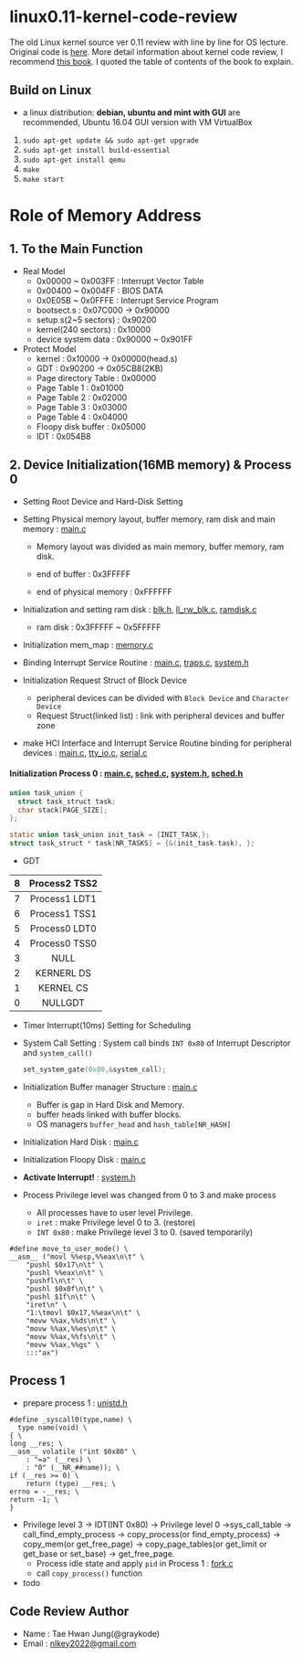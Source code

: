 linux0.11-kernel-code-review
==========

The old Linux kernel source ver 0.11 review with line by line for OS lecture. Original code is [here](https://github.com/yuanxinyu/Linux-0.11). More detail information about kernel code review, I recommend [this book](https://www.amazon.com/Art-Linux-Kernel-Design/dp/1466518030). I quoted the table of contents of the book to explain.



## Build on Linux

* a linux distribution: **debian, ubuntu and mint with GUI** are recommended, Ubuntu 16.04  GUI version with VM VirtualBox

1. `sudo apt-get update && sudo apt-get upgrade`
2. `sudo apt-get install build-essential`
3. `sudo apt-get install qemu`
4. `make`
5. `make start`



# Role of Memory Address

## 1. To the Main Function

- Real Model
  - 0x00000 ~ 0x003FF : Interrupt Vector Table
  - 0x00400 ~ 0x004FF : BIOS DATA
  - 0x0E05B ~ 0x0FFFE : Interrupt Service Program
  - bootsect.s : 0x07C000 → 0x90000
  - setup.s(2~5 sectors) : 0x90200
  - kernel(240 sectors) : 0x10000
  - device system data : 0x90000 ~ 0x901FF
- Protect Model
  - kernel : 0x10000 → 0x00000(head.s)
  - GDT : 0x90200 →  0x05CB8(2KB)
  - Page directory Table : 0x00000
  - Page Table 1 : 0x01000
  - Page Table 2 : 0x02000
  - Page Table 3 : 0x03000
  - Page Table 4 : 0x04000
  - Floopy disk buffer : 0x05000
  - IDT : 0x054B8



## 2. Device Initialization(16MB memory) & Process 0

- Setting Root Device and Hard-Disk Setting

- Setting Physical memory layout, buffer memory, ram disk and main memory : [main.c](https://github.com/graykode/linux0.11-kernel-code-review/blob/master/init/main.c)

  - Memory layout was divided as main memory, buffer memory, ram disk.

  - end of buffer : 0x3FFFFF
  - end of physical memory : 0xFFFFFF

- Initialization and setting ram disk : [blk.h](https://github.com/graykode/linux0.11-kernel-code-review/blob/master/kernel/blk_drv/blk.h), [ll_rw_blk.c](https://github.com/graykode/linux0.11-kernel-code-review/blob/master/kernel/blk_drv/ll_rw_blk.c), [ramdisk.c](https://github.com/graykode/linux0.11-kernel-code-review/blob/master/kernel/blk_drv/ramdisk.c)

  - ram disk : 0x3FFFFF ~ 0x5FFFFF

- Initialization  mem_map : [memory.c](https://github.com/graykode/linux0.11-kernel-code-review/blob/master/mm/memory.c)

- Binding Interrupt Service Routine : [main.c](https://github.com/graykode/linux0.11-kernel-code-review/blob/master/init/main.c), [traps.c](https://github.com/graykode/linux0.11-kernel-code-review/blob/master/kernel/traps.c), [system.h](https://github.com/graykode/linux0.11-kernel-code-review/blob/master/include/asm/system.h)

- Initialization Request Struct of Block Device 

  - peripheral devices can be divided with `Block Device` and `Character Device`
  - Request Struct(linked list) : link with peripheral devices and buffer zone

- make HCI Interface and Interrupt Service Routine binding for peripheral devices : [main.c](https://github.com/graykode/linux0.11-kernel-code-review/blob/master/init/main.c), [tty_io.c](https://github.com/graykode/linux0.11-kernel-code-review/blob/master/kernel/chr_drv/tty_io.c), [serial.c](https://github.com/graykode/linux0.11-kernel-code-review/blob/master/kernel/chr_drv/serial.c)


#### Initialization Process 0 : [main.c](https://github.com/graykode/linux0.11-kernel-code-review/blob/master/init/main.c), [sched.c](https://github.com/graykode/linux0.11-kernel-code-review/blob/master/kernel/sched.c), [system.h](https://github.com/graykode/linux0.11-kernel-code-review/blob/master/include/asm/system.h), [sched.h](https://github.com/graykode/linux0.11-kernel-code-review/blob/master/include/linux/sched.h)

  ```c
  union task_union {
  	struct task_struct task;
  	char stack[PAGE_SIZE];
  };
  
  static union task_union init_task = {INIT_TASK,};
  struct task_struct * task[NR_TASKS] = {&(init_task.task), };
  ```

  - GDT
  
|  8   | Process2 TSS2 |
| :--: | :-----------: |
|  7   | Process1 LDT1 |
|  6   | Process1 TSS1 |
|  5   | Process0 LDT0 |
|  4   | Process0 TSS0 |
|  3   |     NULL      |
|  2   |  KERNERL DS   |
|  1   |   KERNEL CS   |
|  0   |    NULLGDT    |
- Timer Interrupt(10ms) Setting for Scheduling

- System Call Setting : System call binds `INT 0x80` of Interrupt Descriptor and `system_call()`

  ```c
  set_system_gate(0x80,&system_call);
  ```

- Initialization Buffer manager Structure : [main.c](https://github.com/graykode/linux0.11-kernel-code-review/blob/master/init/main.c)

  - Buffer is gap in Hard Disk and Memory.
  - buffer heads linked with buffer blocks.
  - OS managers `buffer_head` and `hash_table[NR_HASH]`

- Initialization Hard Disk : [main.c](https://github.com/graykode/linux0.11-kernel-code-review/blob/master/init/main.c)

- Initialization Floopy Disk : [main.c](https://github.com/graykode/linux0.11-kernel-code-review/blob/master/init/main.c)

- **Activate Interrupt!** : [system.h](https://github.com/graykode/linux0.11-kernel-code-review/blob/master/include/asm/system.h)

- Process Privilege level was changed from 0 to 3 and make process

  - All processes have to user level Privilege.
  - `iret` : make Privilege level 0 to 3. (restore)
  - `INT 0x80` : make Privilege level 3 to 0. (saved temporarily)

```assembly
#define move_to_user_mode() \
__asm__ ("movl %%esp,%%eax\n\t" \
	"pushl $0x17\n\t" \
	"pushl %%eax\n\t" \
	"pushfl\n\t" \
	"pushl $0x0f\n\t" \
	"pushl $1f\n\t" \
	"iret\n" \
	"1:\tmovl $0x17,%%eax\n\t" \
	"movw %%ax,%%ds\n\t" \
	"movw %%ax,%%es\n\t" \
	"movw %%ax,%%fs\n\t" \
	"movw %%ax,%%gs" \
	:::"ax")
```



## Process 1

- prepare process 1 : [unistd.h](https://github.com/graykode/linux0.11-kernel-code-review/blob/master/include/unistd.h)

```assembly
#define _syscall0(type,name) \
  type name(void) \
{ \
long __res; \
__asm__ volatile ("int $0x80" \
	: "=a" (__res) \
	: "0" (__NR_##name)); \
if (__res >= 0) \
	return (type) __res; \
errno = -__res; \
return -1; \
}
```

- Privilege level 3 → IDT(INT 0x80) → Privilege level 0 →sys_call_table → call_find_empty_process → copy_process(or find_empty_process) → copy_mem(or get_free_page) → copy_page_tables(or get_limit or get_base or set_base) → get_free_page.
  - Process idle state and apply `pid` in Process 1 : [fork.c](https://github.com/graykode/linux0.11-kernel-code-review/blob/master/kernel/fork.c)
  - call `copy_process()` function
- todo



## Code Review Author

- Name : Tae Hwan Jung(@graykode)
- Email : nlkey2022@gmail.com
